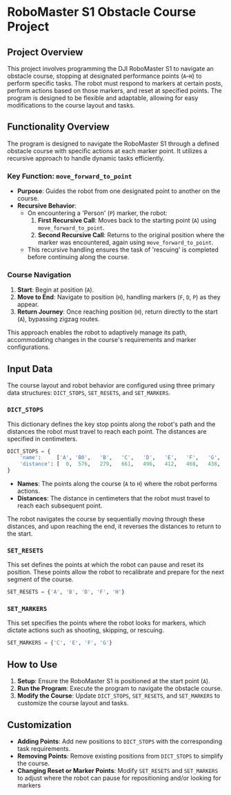 
# RoboMaster S1 Obstacle Course Project

## Project Overview

This project involves programming the DJI RoboMaster S1 to navigate an obstacle course, stopping at designated performance points (`A`–`H`) to perform specific tasks. The robot must respond to markers at certain posts, perform actions based on those markers, and reset at specified points. The program is designed to be flexible and adaptable, allowing for easy modifications to the course layout and tasks.

## Functionality Overview

The program is designed to navigate the RoboMaster S1 through a defined obstacle course with specific actions at each marker point. It utilizes a recursive approach to handle dynamic tasks efficiently.

### Key Function: `move_forward_to_point`

- **Purpose**: Guides the robot from one designated point to another on the course.
- **Recursive Behavior**:
  - On encountering a 'Person' (`P`) marker, the robot:
    1. **First Recursive Call**: Moves back to the starting point (`A`) using `move_forward_to_point`.
    2. **Second Recursive Call**: Returns to the original position where the marker was encountered, again using `move_forward_to_point`.
  - This recursive handling ensures the task of 'rescuing' is completed before continuing along the course.

### Course Navigation

1. **Start**: Begin at position (`A`).
2. **Move to End**: Navigate to position (`H`), handling markers (`F`, `D`, `P`) as they appear.
3. **Return Journey**: Once reaching position (`H`), return directly to the start (`A`), bypassing zigzag routes.

This approach enables the robot to adaptively manage its path, accommodating changes in the course's requirements and marker configurations.

## Input Data

The course layout and robot behavior are configured using three primary data structures: `DICT_STOPS`, `SET_RESETS`, and `SET_MARKERS`.

### `DICT_STOPS`

This dictionary defines the key stop points along the robot's path and the distances the robot must travel to reach each point. The distances are specified in centimeters.

```python
DICT_STOPS = {
    'name':     ['A', 'B0',   'B',   'C',   'D',   'E',   'F',   'G',    'H'],
    'distance': [  0,  576,   279,   661,   496,   412,   468,   438,    573]
}
```

- **Names**: The points along the course (`A` to `H`) where the robot performs actions.
- **Distances**: The distance in centimeters that the robot must travel to reach each subsequent point.

The robot navigates the course by sequentially moving through these distances, and upon reaching the end, it reverses the distances to return to the start.

### `SET_RESETS`

This set defines the points at which the robot can pause and reset its position. These points allow the robot to recalibrate and prepare for the next segment of the course.

```python
SET_RESETS = {'A', 'B', 'D', 'F', 'H'}
```

### `SET_MARKERS`

This set specifies the points where the robot looks for markers, which dictate actions such as shooting, skipping, or rescuing.

```python
SET_MARKERS = {'C', 'E', 'F', 'G'}
```

## How to Use

1. **Setup**: Ensure the RoboMaster S1 is positioned at the start point (`A`).
2. **Run the Program**: Execute the program to navigate the obstacle course.
3. **Modify the Course**: Update `DICT_STOPS`, `SET_RESETS`, and `SET_MARKERS` to customize the course layout and tasks.

## Customization

- **Adding Points**: Add new positions to `DICT_STOPS` with the corresponding task requirements.
- **Removing Points**: Remove existing positions from `DICT_STOPS` to simplify the course.
- **Changing Reset or Marker Points**: Modify `SET_RESETS` and `SET_MARKERS` to adjust where the robot can pause for repositioning and/or looking for markers

